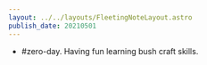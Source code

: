 ```yaml
---
layout: ../../layouts/FleetingNoteLayout.astro
publish_date: 20210501
---
```


- #zero-day. Having fun learning bush craft skills.
